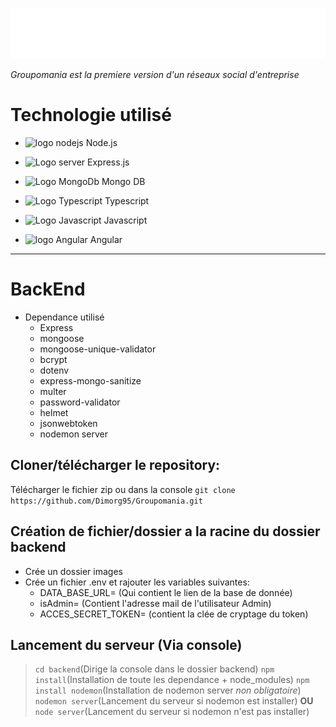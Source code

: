 ![Logo Groupomania](./frontend/groupomania/src/assets/images/icon-left-font-monochrome-white.svg)

_Groupomania est la premiere version d'un réseaux social d'entreprise_

# Technologie utilisé

- <img src="https://img.icons8.com/fluency/344/node-js.png" alt="logo nodejs" width="35px" height="35px"> Node.js

- <img src="https://img.icons8.com/color/344/server.png" alt="Logo server" width="35px" height="35px"> Express.js

- <img src="https://img.icons8.com/color/344/mongodb.png" alt="Logo MongoDb" width="35px" height="35px"> Mongo DB

- <img src="https://img.icons8.com/color/344/typescript.png" alt="Logo Typescript" width="35px" height="35px"> Typescript

- <img src="https://img.icons8.com/color/344/javascript--v1.png" alt="Logo Javascript" width="35px" height="35px"> Javascript

- <img src="https://img.icons8.com/color/344/angularjs.png" alt="logo Angular" width="35px" height="35px"> Angular

---

# BackEnd

- Dependance utilisé
  - Express
  - mongoose
  - mongoose-unique-validator
  - bcrypt
  - dotenv
  - express-mongo-sanitize
  - multer
  - password-validator
  - helmet
  - jsonwebtoken
  - nodemon server

## Cloner/télécharger le repository:

Télécharger le fichier zip ou dans la console
`git clone https://github.com/Dimorg95/Groupomania.git`

## Création de fichier/dossier a la racine du dossier backend

- Crée un dossier images
- Crée un fichier .env et rajouter les variables suivantes:
  - DATA_BASE_URL= (Qui contient le lien de la base de donnée)
  - isAdmin= (Contient l'adresse mail de l'utilisateur Admin)
  - ACCES_SECRET_TOKEN= (contient la clée de cryptage du token)

## Lancement du serveur (Via console)

> `cd backend`(Dirige la console dans le dossier backend)
> `npm install`(Installation de toute les dependance + node_modules)
> `npm install nodemon`(Installation de nodemon server _non obligatoire_)
> `nodemon server`(Lancement du serveur si nodemon est installer)
> **OU** `node server`(Lancement du serveur si nodemon n'est pas installer)
